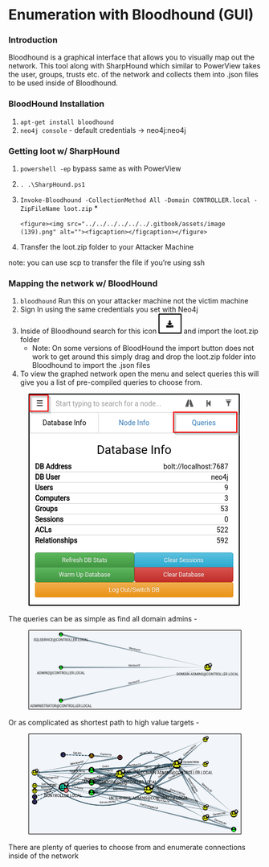 # Enumeration with Bloodhound (GUI)

### Introduction

Bloodhound is a graphical interface that allows you to visually map out the network. This tool along with SharpHound which similar to PowerView takes the user, groups, trusts etc. of the network and collects them into .json files to be used inside of Bloodhound.



### BloodHound Installation

1. `apt-get install bloodhound`
2. `neo4j console` - default credentials -> neo4j:neo4j



### Getting loot w/ SharpHound

1. `powershell -ep` bypass same as with PowerView
2. `. .\SharpHound.ps1`
3. `Invoke-Bloodhound -CollectionMethod All -Domain CONTROLLER.local -ZipFileName loot.zip`&#x20;
   *

       <figure><img src="../../../../../../.gitbook/assets/image (139).png" alt=""><figcaption></figcaption></figure>
4. Transfer the loot.zip folder to your Attacker Machine

note: you can use scp to transfer the file if you’re using ssh



### Mapping the network w/ BloodHound

1. `bloodhound` Run this on your attacker machine not the victim machine
2. Sign In using the same credentials you set with Neo4j
3. Inside of Bloodhound search for this icon ![](<../../../../../../.gitbook/assets/image (11).png>) and import the loot.zip folder
   * Note: On some versions of BloodHound the import button does not work to get around this simply drag and drop the loot.zip folder into Bloodhound to import the .json files
4. To view the graphed network open the menu and select queries this will give you a list of pre-compiled queries to choose from.&#x20;

<figure><img src="../../../../../../.gitbook/assets/image (10).png" alt=""><figcaption></figcaption></figure>

The queries can be as simple as find all domain admins -

<figure><img src="../../../../../../.gitbook/assets/image (119).png" alt=""><figcaption></figcaption></figure>

Or as complicated as shortest path to high value targets -

<figure><img src="../../../../../../.gitbook/assets/image (5).png" alt=""><figcaption></figcaption></figure>

There are plenty of queries to choose from and enumerate connections inside of the network

